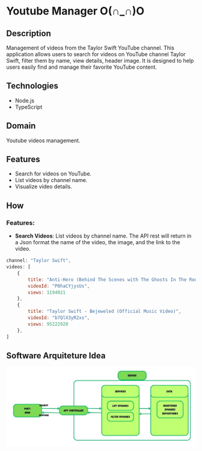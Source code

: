 # Youtube Manager O(∩_∩)O
## Description
Management of videos from the Taylor Swift YouTube channel.
This application allows users to search for videos on YouTube channel Taylor Swift, filter them by name, view details, header image. It is designed to help users easily find and manage their favorite YouTube content.

## Technologies
- Node.js
- TypeScript

## Domain
Youtube videos management.

## Features
- Search for videos on YouTube.
- List videos by channel name.
- Visualize video details.

## How

### Features:
- **Search Videos**: List videos by channel name.
The API rest will return in a Json format the name of the video, the image, and the link to the video.
```js
channel: "Taylor Swift",
videos: [
    {
        title: "Anti-Hero (Behind The Scenes with The Ghosts In The Room)",
        videoId: "P0haCYjysUs",
        views: 1194921
    },
    {
        title: "Taylor Swift - Bejeweled (Official Music Video)",
        videoId: "b7QlX3yR2xs",
        views: 95222920
    },
]
```
## Software Arquiteture Idea

<img src="./Server.jpg" alt="Software Arquiteture" width="800"/>
